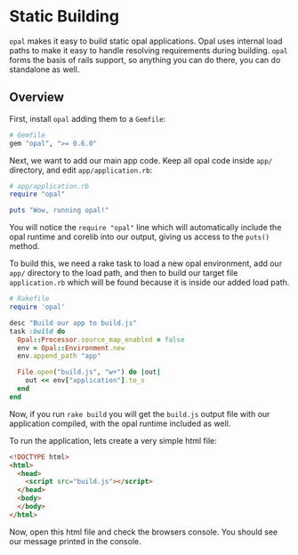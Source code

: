 # Static Building

`opal` makes it easy to build static opal applications. Opal uses internal load
paths to make it easy to handle resolving requirements during building. `opal`
forms the basis of rails support, so anything you can do there, you can do
standalone as well.

## Overview

First, install `opal` adding them to a `Gemfile`:

```ruby
# Gemfile
gem "opal", ">= 0.6.0"
```

Next, we want to add our main app code. Keep all opal code inside `app/`
directory, and edit `app/application.rb`:

```ruby
# app/application.rb
require "opal"

puts "Wow, running opal!"
```

You will notice the `require "opal"` line which will automatically include the
opal runtime and corelib into our output, giving us access to the `puts()`
method.

To build this, we need a rake task to load a new opal environment, add our
`app/` directory to the load path, and then to build our target file
`application.rb` which will be found because it is inside our added load path.

```ruby
# Rakefile
require 'opal'

desc "Build our app to build.js"
task :build do
  Opal::Processor.source_map_enabled = false
  env = Opal::Environment.new
  env.append_path "app"

  File.open("build.js", "w+") do |out|
    out << env["application"].to_s
  end
end
```

Now, if you run `rake build` you will get the `build.js` output file with our
application compiled, with the opal runtime included as well.

To run the application, lets create a very simple html file:

```html
<!DOCTYPE html>
<html>
  <head>
    <script src="build.js"></script>
  </head>
  <body>
  </body>
</html>
```

Now, open this html file and check the browsers console. You should see our
message printed in the console.
